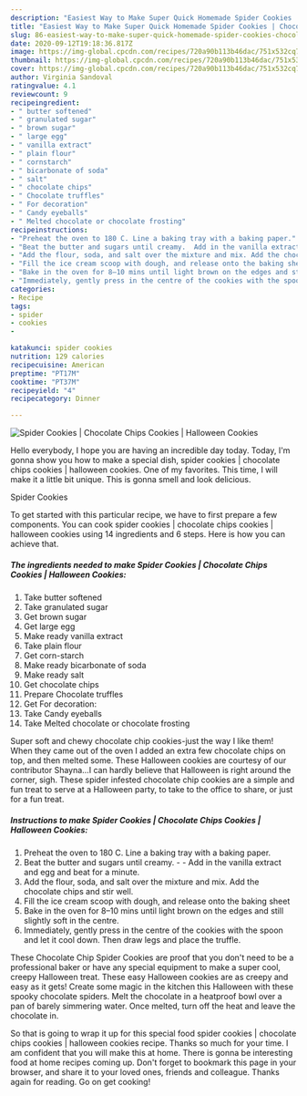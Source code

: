 ```yaml
---
description: "Easiest Way to Make Super Quick Homemade Spider Cookies | Chocolate Chips Cookies | Halloween Cookies"
title: "Easiest Way to Make Super Quick Homemade Spider Cookies | Chocolate Chips Cookies | Halloween Cookies"
slug: 86-easiest-way-to-make-super-quick-homemade-spider-cookies-chocolate-chips-cookies-halloween-cookies
date: 2020-09-12T19:18:36.817Z
image: https://img-global.cpcdn.com/recipes/720a90b113b46dac/751x532cq70/spider-cookies-chocolate-chips-cookies-halloween-cookies-recipe-main-photo.jpg
thumbnail: https://img-global.cpcdn.com/recipes/720a90b113b46dac/751x532cq70/spider-cookies-chocolate-chips-cookies-halloween-cookies-recipe-main-photo.jpg
cover: https://img-global.cpcdn.com/recipes/720a90b113b46dac/751x532cq70/spider-cookies-chocolate-chips-cookies-halloween-cookies-recipe-main-photo.jpg
author: Virginia Sandoval
ratingvalue: 4.1
reviewcount: 9
recipeingredient:
- " butter softened"
- " granulated sugar"
- " brown sugar"
- " large egg"
- " vanilla extract"
- " plain flour"
- " cornstarch"
- " bicarbonate of soda"
- " salt"
- " chocolate chips"
- " Chocolate truffles"
- " For decoration"
- " Candy eyeballs"
- " Melted chocolate or chocolate frosting"
recipeinstructions:
- "Preheat the oven to 180 C. Line a baking tray with a baking paper."
- "Beat the butter and sugars until creamy.  Add in the vanilla extract and egg and beat for a minute."
- "Add the flour, soda, and salt over the mixture and mix. Add the chocolate chips and stir well."
- "Fill the ice cream scoop with dough, and release onto the baking sheet"
- "Bake in the oven for 8–10 mins until light brown on the edges and still slightly soft in the centre."
- "Immediately, gently press in the centre of the cookies with the spoon and let it cool down. Then draw legs and place the truffle.​"
categories:
- Recipe
tags:
- spider
- cookies
- 

katakunci: spider cookies  
nutrition: 129 calories
recipecuisine: American
preptime: "PT17M"
cooktime: "PT37M"
recipeyield: "4"
recipecategory: Dinner

---
```



![Spider Cookies | Chocolate Chips Cookies | Halloween Cookies](https://img-global.cpcdn.com/recipes/720a90b113b46dac/751x532cq70/spider-cookies-chocolate-chips-cookies-halloween-cookies-recipe-main-photo.jpg)

Hello everybody, I hope you are having an incredible day today. Today, I'm gonna show you how to make a special dish, spider cookies | chocolate chips cookies | halloween cookies. One of my favorites. This time, I will make it a little bit unique. This is gonna smell and look delicious.

Spider Cookies 

To get started with this particular recipe, we have to first prepare a few components. You can cook spider cookies | chocolate chips cookies | halloween cookies using 14 ingredients and 6 steps. Here is how you can achieve that.

<!--inarticleads1-->

##### The ingredients needed to make Spider Cookies | Chocolate Chips Cookies | Halloween Cookies:

1. Take  butter softened
1. Take  granulated sugar
1. Get  brown sugar
1. Get  large egg
1. Make ready  vanilla extract
1. Take  plain flour
1. Get  corn-starch
1. Make ready  bicarbonate of soda
1. Make ready  salt
1. Get  chocolate chips
1. Prepare  Chocolate truffles
1. Get  For decoration:
1. Take  Candy eyeballs
1. Take  Melted chocolate or chocolate frosting


Super soft and chewy chocolate chip cookies-just the way I like them! When they came out of the oven I added an extra few chocolate chips on top, and then melted some. These Halloween cookies are courtesy of our contributor Shayna…I can hardly believe that Halloween is right around the corner, sigh. These spider infested chocolate chip cookies are a simple and fun treat to serve at a Halloween party, to take to the office to share, or just for a fun treat. 

<!--inarticleads2-->

##### Instructions to make Spider Cookies | Chocolate Chips Cookies | Halloween Cookies:

1. Preheat the oven to 180 C. Line a baking tray with a baking paper.
1. Beat the butter and sugars until creamy. -  - Add in the vanilla extract and egg and beat for a minute.
1. Add the flour, soda, and salt over the mixture and mix. Add the chocolate chips and stir well.
1. Fill the ice cream scoop with dough, and release onto the baking sheet
1. Bake in the oven for 8–10 mins until light brown on the edges and still slightly soft in the centre.
1. Immediately, gently press in the centre of the cookies with the spoon and let it cool down. Then draw legs and place the truffle.​


These Chocolate Chip Spider Cookies are proof that you don&#39;t need to be a professional baker or have any special equipment to make a super cool, creepy Halloween treat. These easy Halloween cookies are as creepy and easy as it gets! Create some magic in the kitchen this Halloween with these spooky chocolate spiders. Melt the chocolate in a heatproof bowl over a pan of barely simmering water. Once melted, turn off the heat and leave the chocolate in. 

So that is going to wrap it up for this special food spider cookies | chocolate chips cookies | halloween cookies recipe. Thanks so much for your time. I am confident that you will make this at home. There is gonna be interesting food at home recipes coming up. Don't forget to bookmark this page in your browser, and share it to your loved ones, friends and colleague. Thanks again for reading. Go on get cooking!
